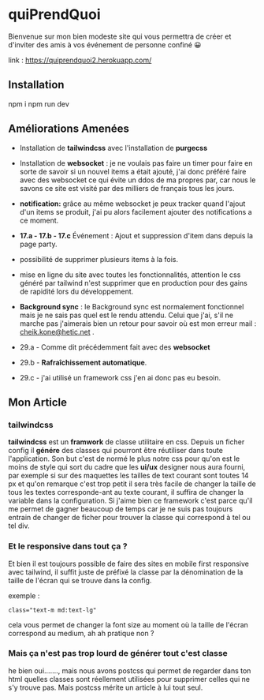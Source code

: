 # quiPrendQuoi

Bienvenue sur mon bien modeste site qui vous permettra de créer et d'inviter des amis à vos événement de personne confiné 😀

link : https://quiprendquoi2.herokuapp.com/

## Installation

npm i 
npm run dev

## Améliorations Amenées

- Installation de **tailwindcss** avec l'installation de **purgecss**

- Installation de **websocket** : je ne voulais pas faire un timer pour faire en sorte de savoir si un nouvel items a était ajouté, j'ai donc préféré faire avec des websocket ce qui évite un ddos de ma propres par, car nous le savons ce site est visité par des milliers de français tous les jours.
- **notification:** grâce au même websocket je peux tracker quand l'ajout d'un items se produit, j'ai pu alors facilement ajouter des notifications a ce moment.
- **17.a - 17.b - 17.c** Événement : Ajout et suppression d'item dans depuis la page party.
- possibilité de supprimer plusieurs items à la fois.
- mise en ligne du site avec toutes les fonctionnalités, attention le css généré par tailwind n'est supprimer que en production pour des gains de rapidité lors du développement.
-  **Background sync** : le Background sync est normalement fonctionnel mais je ne sais pas quel est le rendu attendu. Celui que j'ai, s'il ne marche pas j'aimerais bien un retour pour savoir où est mon erreur mail : cheik.kone@hetic.net .
- 29.a - Comme dit précédemment fait avec des **websocket**
- 29.b - **Rafraîchissement automatique**.
- 29.c - j'ai utilisé un framework css j'en ai donc pas eu besoin.

## Mon Article 
### tailwindcss

**tailwindcss** est un **framwork** de classe utilitaire en css. Depuis un ficher config il **génére** des classes qui pourront être réutiliser dans toute l'application. Son but c'est de normé le plus notre css pour qu'on est le moins de style qui sort du cadre que les **ui/ux** designer nous aura fourni, par exemple si sur des maquettes les tailles de text courant sont toutes 14 px et qu'on remarque c'est trop petit il sera très facile de changer la taille de tous les textes corresponde-ant au texte courant, il suffira de changer la variable dans la configuration. Si j'aime bien ce framework c'est parce qu'il me permet de gagner beaucoup de temps car je ne suis pas toujours entrain de changer de ficher pour trouver la classe qui correspond à tel ou tel div.
### Et le responsive dans tout ça ? 
Et bien il est toujours possible de faire des sites en mobile first responsive avec tailwind, il suffit juste de préfixé la classe par la dénomination de la taille de l'écran qui se trouve dans la config.

exemple :

    class="text-m md:text-lg"
cela vous permet de changer la font size au moment où la taille de l'écran correspond au medium, ah ah pratique non ?

### Mais ça n'est pas trop lourd de générer tout c'est classe
he bien oui......., mais nous avons postcss qui permet de regarder dans ton html quelles classes sont réellement utilisées pour supprimer celles qui ne s'y trouve pas. Mais postcss mérite un article à lui tout seul.
